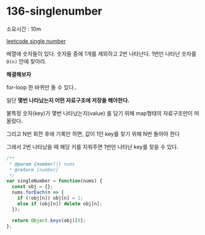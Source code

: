 # 136-singlenumber

소요시간 : 10m

[leetcode single number](https://leetcode.com/problems/single-number/)

배열에 숫자들이 있다. 숫자들 중에 1개를 제외하고 2번 나타난다.
1번만 나타난 숫자를 `O(n)` 안에 찾아라.

**해결해보자**

for-loop 한 바퀴만 돌 수 있다..

일단 **몇번 나타났는지 어떤 자료구조에 저장을 해야한다.**

불특정 숫자(key)가 몇번 나타났는지(value) 를 담기 위해 map형태의 자료구조만이 떠올랐다.

그리고 N번 회전 후에 기록만 하면, 값이 1인 key를 찾기 위해 N번 돌아야 한다

그래서 2번 나타났을 때 해당 키를 지워주면 1번만 나타난 key를 찾을 수 있다.

```js
/**
 * @param {number[]} nums
 * @return {number}
 */
var singleNumber = function(nums) {
  const obj = {};
  nums.forEach(n => {
    if (!obj[n]) obj[n] = 1;
    else if (obj[n]) delete obj[n];
  });

  return Object.keys(obj)[0];
};
```
